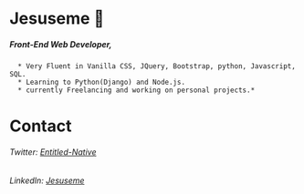# Jesuseme :space_invader:

#####  Front-End Web Developer,          
      * Very Fluent in Vanilla CSS, JQuery, Bootstrap, python, Javascript, SQL.  
      * Learning to Python(Django) and Node.js.
      * currently Freelancing and working on personal projects.*


# Contact
###### Twitter: *[Entitled-Native](https://twitter.com/Entitled_Native)*
###### LinkedIn: *[Jesuseme](https://www.linkedin.com/in/jesuseme-oyakhilome-2b8653135)*
